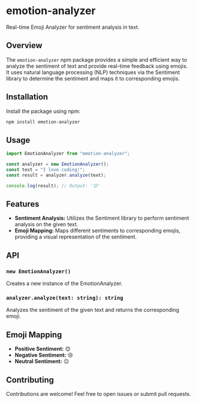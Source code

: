 # emotion-analyzer

Real-time Emoji Analyzer for sentiment analysis in text.

## Overview

The `emotion-analyzer` npm package provides a simple and efficient way to analyze the sentiment of text and provide real-time feedback using emojis. It uses natural language processing (NLP) techniques via the Sentiment library to determine the sentiment and maps it to corresponding emojis.

## Installation

Install the package using npm:

```bash
npm install emotion-analyzer
```

## Usage

```typescript
import EmotionAnalyzer from "emotion-analyzer";

const analyzer = new EmotionAnalyzer();
const text = "I love coding!";
const result = analyzer.analyze(text);

console.log(result); // Output: '😊'
```

## Features

- **Sentiment Analysis:** Utilizes the Sentiment library to perform sentiment analysis on the given text.
- **Emoji Mapping:** Maps different sentiments to corresponding emojis, providing a visual representation of the sentiment.

## API

### `new EmotionAnalyzer()`

Creates a new instance of the EmotionAnalyzer.

### `analyzer.analyze(text: string): string`

Analyzes the sentiment of the given text and returns the corresponding emoji.

## Emoji Mapping

- **Positive Sentiment:** 😊
- **Negative Sentiment:** 😢
- **Neutral Sentiment:** 😐

## Contributing

Contributions are welcome! Feel free to open issues or submit pull requests.
